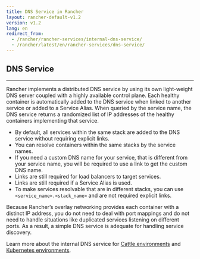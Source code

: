 ```yaml
---
title: DNS Service in Rancher
layout: rancher-default-v1.2
version: v1.2
lang: en
redirect_from:
  - /rancher/rancher-services/internal-dns-service/
  - /rancher/latest/en/rancher-services/dns-service/
---
```


## DNS Service
---

Rancher implements a distributed DNS service by using its own light-weight DNS server coupled with a highly available control plane. Each healthy container is automatically added to the DNS service when linked to another service or added to a Service Alias. When queried by the service name, the DNS service returns a randomized list of IP addresses of the healthy containers implementing that service.

* By default, all services within the same stack are added to the DNS service without requiring explicit links.
* You can resolve containers within the same stacks by the service names.
* If you need a custom DNS name for your service, that is different from your service name, you will be required to use a link to get the custom DNS name.
* Links are still required for load balancers to target services.
* Links are still required if a Service Alias is used.
* To make services resolvable that are in different stacks, you can use `<service_name>.<stack_name>` and are not required explicit links.

Because Rancher’s overlay networking provides each container with a distinct IP address, you do not need to deal with port mappings and do not need to handle situations like duplicated services listening on different ports. As a result, a simple DNS service is adequate for handling service discovery.

Learn more about the internal DNS service for [Cattle environments]({{site.baseurl}}/rancher/{{page.version}}/{{page.lang}}/cattle/internal-dns-service/) and [Kubernetes environments]({{site.baseurl}}/rancher/{{page.version}}/{{page.lang}}/kubernetes/k8s-internal-dns-service/).
